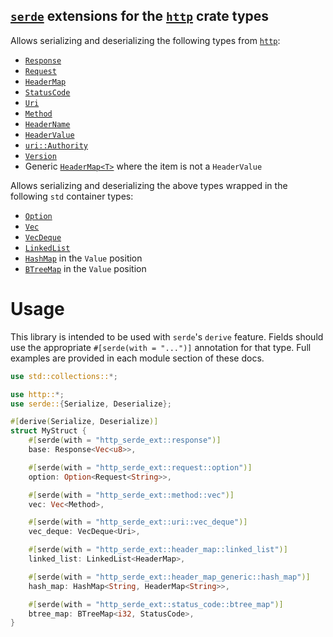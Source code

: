 ## [`serde`](https://github.com/serde-rs/serde) extensions for the [`http`](https://github.com/hyperium/http) crate types

Allows serializing and deserializing the following types from [`http`](https://github.com/hyperium/http):

- [`Response`](src/response.rs)
- [`Request`](src/request.rs)
- [`HeaderMap`](src/header_map.rs)
- [`StatusCode`](src/status_code.rs)
- [`Uri`](src/uri.rs)
- [`Method`](src/method.rs)
- [`HeaderName`](src/header_name.rs)
- [`HeaderValue`](src/header_value.rs)
- [`uri::Authority`](src/authority.rs)
- [`Version`](src/version.rs)
- Generic [`HeaderMap<T>`](src/header_map_generic.rs) where the item is not a `HeaderValue`

Allows serializing and deserializing the above types wrapped in the following `std` container types:

- [`Option`](https://doc.rust-lang.org/std/option/enum.Option.html)
- [`Vec`](https://doc.rust-lang.org/std/vec/struct.Vec.html)
- [`VecDeque`](https://doc.rust-lang.org/std/collections/struct.VecDeque.html)
- [`LinkedList`](https://doc.rust-lang.org/std/collections/struct.LinkedList.html)
- [`HashMap`](https://doc.rust-lang.org/std/collections/hash_map/struct.HashMap.html) in the `Value` position
- [`BTreeMap`](https://doc.rust-lang.org/std/collections/struct.BTreeMap.html) in the `Value` position

# Usage

This library is intended to be used with `serde`'s `derive` feature.
Fields should use the appropriate `#[serde(with = "...")]` annotation for that
type. Full examples are provided in each module section of these docs.

```rust
use std::collections::*;

use http::*;
use serde::{Serialize, Deserialize};

#[derive(Serialize, Deserialize)]
struct MyStruct {
    #[serde(with = "http_serde_ext::response")]
    base: Response<Vec<u8>>,

    #[serde(with = "http_serde_ext::request::option")]
    option: Option<Request<String>>,

    #[serde(with = "http_serde_ext::method::vec")]
    vec: Vec<Method>,

    #[serde(with = "http_serde_ext::uri::vec_deque")]
    vec_deque: VecDeque<Uri>,

    #[serde(with = "http_serde_ext::header_map::linked_list")]
    linked_list: LinkedList<HeaderMap>,

    #[serde(with = "http_serde_ext::header_map_generic::hash_map")]
    hash_map: HashMap<String, HeaderMap<String>>,

    #[serde(with = "http_serde_ext::status_code::btree_map")]
    btree_map: BTreeMap<i32, StatusCode>,
}
```
